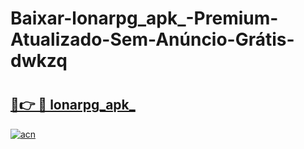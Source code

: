 # Baixar-lonarpg_apk_-Premium-Atualizado-Sem-Anúncio-Grátis-dwkzq

# <h2><a href="https://5u0mj9.esa.edu.pl?src=lonarpg_apk_&ref=dwkzq">🔗👉 🔴 lonarpg_apk_</a></h2>

[![acn](https://github.com/user-attachments/assets/0f9c940e-d8b0-45ae-aac7-cd30a18b3e1c)](https://5u0mj9.esa.edu.pl?src=lonarpg_apk_&ref=dwkzq)

